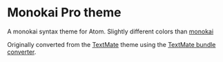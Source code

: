 # Monokai Pro theme

A monokai syntax theme for Atom. Slightly different colors than [monokai](https://atom.io/themes/monokai)

Originally converted from the [TextMate](http://www.monokai.nl/blog/wp-content/asdev/Monokai.tmTheme)
theme using the [TextMate bundle converter](http://atom.io/docs/latest/converting-a-text-mate-theme).
